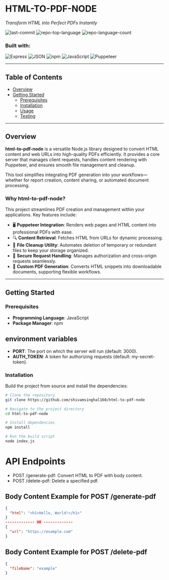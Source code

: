# HTML-TO-PDF-NODE

*Transform HTML into Perfect PDFs Instantly*

![last-commit](https://img.shields.io/github/last-commit/shivamsinghal160/html-to-pdf-node?style=flat&logo=git&logoColor=white&color=0080ff)
![repo-top-language](https://img.shields.io/github/languages/top/shivamsinghal160/html-to-pdf-node?style=flat&color=0080ff)
![repo-language-count](https://img.shields.io/github/languages/count/shivamsinghal160/html-to-pdf-node?style=flat&color=0080ff)

### Built with:

![Express](https://img.shields.io/badge/Express-000000.svg?style=flat&logo=Express&logoColor=white)
![JSON](https://img.shields.io/badge/JSON-000000.svg?style=flat&logo=JSON&logoColor=white)
![npm](https://img.shields.io/badge/npm-CB3837.svg?style=flat&logo=npm&logoColor=white)
![JavaScript](https://img.shields.io/badge/JavaScript-F7DF1E.svg?style=flat&logo=JavaScript&logoColor=black)
![Puppeteer](https://img.shields.io/badge/Puppeteer-40B5A4.svg?style=flat&logo=Puppeteer&logoColor=white)

---

## Table of Contents

- [Overview](#overview)
- [Getting Started](#getting-started)
  - [Prerequisites](#prerequisites)
  - [Installation](#installation)
  - [Usage](#usage)
  - [Testing](#testing)

---

## Overview

**html-to-pdf-node** is a versatile Node.js library designed to convert HTML content and web URLs into high-quality PDFs efficiently. It provides a core server that manages client requests, handles content rendering with Puppeteer, and ensures smooth file management and cleanup.

This tool simplifies integrating PDF generation into your workflows—whether for report creation, content sharing, or automated document processing.

### Why html-to-pdf-node?

This project streamlines PDF creation and management within your applications. Key features include:

- 🖥️ **Puppeteer Integration**: Renders web pages and HTML content into professional PDFs with ease.
- 🔍 **Content Retrieval**: Fetches HTML from URLs for dynamic processing.
- 🧹 **File Cleanup Utility**: Automates deletion of temporary or redundant files to keep your storage organized.
- 🔑 **Secure Request Handling**: Manages authorization and cross-origin requests seamlessly.
- 📁 **Custom PDF Generation**: Converts HTML snippets into downloadable documents, supporting flexible workflows.

---

## Getting Started

### Prerequisites

- **Programming Language**: JavaScript
- **Package Manager**: npm

## environment variables
- **PORT**: The port on which the server will run (default: 3000).
- **AUTH_TOKEN**: A token for authorizing requests (default: my-secret-token).

### Installation

Build the project from source and install the dependencies:

```bash
# Clone the repository
git clone https://github.com/shivamsinghal160/html-to-pdf-node

# Navigate to the project directory
cd html-to-pdf-node

# Install dependencies
npm install

# Run the build script
node index.js

```
# API Endpoints
- POST /generate-pdf: Convert HTML to PDF with body content.
- POST /delete-pdf: Delete a specified pdf.


## Body Content Example for POST /generate-pdf

```json
{
  "html": "<h1>Hello, World!</h1>"
}
------------- OR -------------
{
  "url": "https://example.com"
}
```
## Body Content Example for POST /delete-pdf

```json
{
  "fileName": "example"
}
